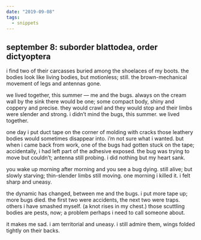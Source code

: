 ```yaml
---
date: "2019-09-08"
tags:
  - snippets
---
```

## september 8: suborder blattodea, order dictyoptera

i find two of their carcasses buried among the shoelaces of my boots. the bodies look like living bodies, but motionless; still. the brown-mechanical movement of legs and antennas gone.

we lived together, this summer — me and the bugs. always on the cream wall by the sink there would be one; some compact body, shiny and coppery and precise. they would crawl and they would stop and their limbs were slender and strong. i didn’t mind the bugs, this summer. we lived together.

one day i put duct tape on the corner of molding with cracks those leathery bodies would sometimes disappear into. i’m not sure what i wanted. but when i came back from work, one of the bugs had gotten stuck on the tape; accidentally, i had left part of the adhesive exposed. the bug was trying to move but couldn’t; antenna still probing. i did nothing but my heart sank.

you wake up morning after morning and you see a bug dying. still alive; but slowly starving; thin-slender limbs still moving. one morning i killed it. i felt sharp and uneasy.

the dynamic has changed, between me and the bugs. i put more tape up; more bugs died. the first two were accidents, the next two were traps. others i have smashed myself. (a knot rises in my chest.) those scuttling bodies are pests, now; a problem perhaps i need to call someone about.

it makes me sad. i am territorial and uneasy. i still admire them, wings folded tightly on their backs.
